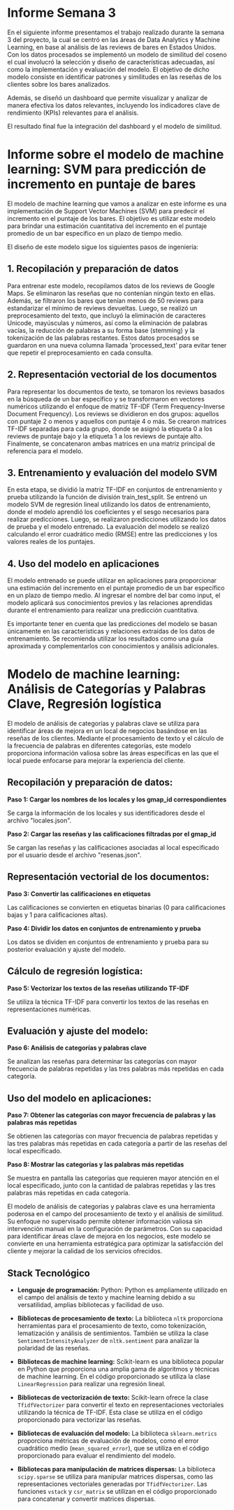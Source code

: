 ﻿# **Informe Semana 3**

En el siguiente informe presentamos el trabajo realizado durante la semana 3 del proyecto, la cual se centró en las áreas de Data Analytics y Machine Learning, en base al análisis de las reviews de bares en Estados Unidos. Con los datos procesados se implementó un modelo de similitud del coseno el cual involucró la selección y diseño de características adecuadas, así como la implementación y evaluación del modelo. El objetivo de dicho modelo consiste en identificar patrones y similitudes en las reseñas de los clientes sobre los bares analizados.

Además, se diseñó un dashboard que permite visualizar y analizar de manera efectiva los datos relevantes, incluyendo los indicadores clave de rendimiento (KPIs) relevantes para el análisis.

El resultado final fue la integración del dashboard y el modelo de similitud.

# Informe sobre el modelo de machine learning: SVM para predicción de incremento en puntaje de bares

El modelo de machine learning que vamos a analizar en este informe es una implementación de Support Vector Machines (SVM) para predecir el incremento en el puntaje de los bares. El objetivo es utilizar este modelo para brindar una estimación cuantitativa del incremento en el puntaje promedio de un bar específico en un plazo de tiempo medio.

El diseño de este modelo sigue los siguientes pasos de ingeniería:

## 1. Recopilación y preparación de datos

Para entrenar este modelo, recopilamos datos de los reviews de Google Maps. Se eliminaron las reseñas que no contenían ningún texto en ellas. Además, se filtraron los bares que tenían menos de 50 reviews para estandarizar el mínimo de reviews devueltas. Luego, se realizó un preprocesamiento del texto, que incluyó la eliminación de caracteres Unicode, mayúsculas y números, así como la eliminación de palabras vacías, la reducción de palabras a su forma base (stemming) y la tokenización de las palabras restantes. Estos datos procesados se guardaron en una nueva columna llamada 'processed_text' para evitar tener que repetir el preprocesamiento en cada consulta.

## 2. Representación vectorial de los documentos

Para representar los documentos de texto, se tomaron los reviews basados en la búsqueda de un bar específico y se transformaron en vectores numéricos utilizando el enfoque de matriz TF-IDF (Term Frequency-Inverse Document Frequency). Los reviews se dividieron en dos grupos: aquellos con puntaje 2 o menos y aquellos con puntaje 4 o más. Se crearon matrices TF-IDF separadas para cada grupo, donde se asignó la etiqueta 0 a los reviews de puntaje bajo y la etiqueta 1 a los reviews de puntaje alto. Finalmente, se concatenaron ambas matrices en una matriz principal de referencia para el modelo.

## 3. Entrenamiento y evaluación del modelo SVM

En esta etapa, se dividió la matriz TF-IDF en conjuntos de entrenamiento y prueba utilizando la función de división train_test_split. Se entrenó un modelo SVM de regresión lineal utilizando los datos de entrenamiento, donde el modelo aprendió los coeficientes y el sesgo necesarios para realizar predicciones. Luego, se realizaron predicciones utilizando los datos de prueba y el modelo entrenado. La evaluación del modelo se realizó calculando el error cuadrático medio (RMSE) entre las predicciones y los valores reales de los puntajes.

## 4. Uso del modelo en aplicaciones

El modelo entrenado se puede utilizar en aplicaciones para proporcionar una estimación del incremento en el puntaje promedio de un bar específico en un plazo de tiempo medio. Al ingresar el nombre del bar como input, el modelo aplicará sus conocimientos previos y las relaciones aprendidas durante el entrenamiento para realizar una predicción cuantitativa.

Es importante tener en cuenta que las predicciones del modelo se basan únicamente en las características y relaciones extraídas de los datos de entrenamiento. Se recomienda utilizar los resultados como una guía aproximada y complementarlos con conocimientos y análisis adicionales.



# Modelo de machine learning: Análisis de Categorías y Palabras Clave, Regresión logística

El modelo de análisis de categorías y palabras clave se utiliza para identificar áreas de mejora en un local de negocios basándose en las reseñas de los clientes. Mediante el procesamiento de texto y el cálculo de la frecuencia de palabras en diferentes categorías, este modelo proporciona información valiosa sobre las áreas específicas en las que el local puede enfocarse para mejorar la experiencia del cliente.

## Recopilación y preparación de datos:

**Paso 1: Cargar los nombres de los locales y los gmap_id correspondientes**

Se carga la información de los locales y sus identificadores desde el archivo "locales.json".

**Paso 2: Cargar las reseñas y las calificaciones filtradas por el gmap_id**

Se cargan las reseñas y las calificaciones asociadas al local especificado por el usuario desde el archivo "resenas.json".

## Representación vectorial de los documentos:

**Paso 3: Convertir las calificaciones en etiquetas**

Las calificaciones se convierten en etiquetas binarias (0 para calificaciones bajas y 1 para calificaciones altas).

**Paso 4: Dividir los datos en conjuntos de entrenamiento y prueba**

Los datos se dividen en conjuntos de entrenamiento y prueba para su posterior evaluación y ajuste del modelo.

## Cálculo de regresión logística:

**Paso 5: Vectorizar los textos de las reseñas utilizando TF-IDF**

Se utiliza la técnica TF-IDF para convertir los textos de las reseñas en representaciones numéricas.

## Evaluación y ajuste del modelo:

**Paso 6: Análisis de categorías y palabras clave**

Se analizan las reseñas para determinar las categorías con mayor frecuencia de palabras repetidas y las tres palabras más repetidas en cada categoría.

## Uso del modelo en aplicaciones:

**Paso 7: Obtener las categorías con mayor frecuencia de palabras y las palabras más repetidas**

Se obtienen las categorías con mayor frecuencia de palabras repetidas y las tres palabras más repetidas en cada categoría a partir de las reseñas del local especificado.

**Paso 8: Mostrar las categorías y las palabras más repetidas**

Se muestra en pantalla las categorías que requieren mayor atención en el local especificado, junto con la cantidad de palabras repetidas y las tres palabras más repetidas en cada categoría.

El modelo de análisis de categorías y palabras clave es una herramienta poderosa en el campo del procesamiento de texto y el análisis de similitud. Su enfoque no supervisado permite obtener información valiosa sin intervención manual en la configuración de parámetros. Con su capacidad para identificar áreas clave de mejora en los negocios, este modelo se convierte en una herramienta estratégica para optimizar la satisfacción del cliente y mejorar la calidad de los servicios ofrecidos.


## Stack Tecnológico

- **Lenguaje de programación:** Python: Python es ampliamente utilizado en el campo del análisis de texto y machine learning debido a su versatilidad, amplias bibliotecas y facilidad de uso.

- **Bibliotecas de procesamiento de texto:** La biblioteca `nltk` proporciona herramientas para el procesamiento de texto, como tokenización, lematización y análisis de sentimientos. También se utiliza la clase `SentimentIntensityAnalyzer` de `nltk.sentiment` para analizar la polaridad de las reseñas.

- **Bibliotecas de machine learning:** Scikit-learn es una biblioteca popular en Python que proporciona una amplia gama de algoritmos y técnicas de machine learning. En el código proporcionado se utiliza la clase `LinearRegression` para realizar una regresión lineal.

- **Bibliotecas de vectorización de texto:** Scikit-learn ofrece la clase `TfidfVectorizer` para convertir el texto en representaciones vectoriales utilizando la técnica de TF-IDF. Esta clase se utiliza en el código proporcionado para vectorizar las reseñas.

- **Bibliotecas de evaluación del modelo:** La biblioteca `sklearn.metrics` proporciona métricas de evaluación de modelos, como el error cuadrático medio (`mean_squared_error`), que se utiliza en el código proporcionado para evaluar el rendimiento del modelo.

- **Bibliotecas para manipulación de matrices dispersas:** La biblioteca `scipy.sparse` se utiliza para manipular matrices dispersas, como las representaciones vectoriales generadas por `TfidfVectorizer`. Las funciones `vstack` y `csr_matrix` se utilizan en el código proporcionado para concatenar y convertir matrices dispersas.
